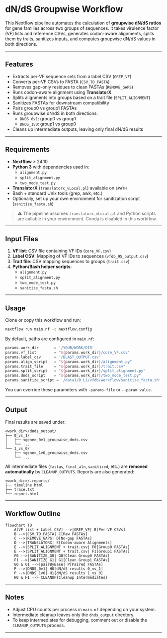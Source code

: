 # dN/dS Groupwise Workflow

This Nextflow pipeline automates the calculation of **groupwise dN/dS ratios** for gene families across two groups of sequences. It takes virulence factor (VF) lists and reference CSVs, generates codon-aware alignments, splits them by traits, sanitizes inputs, and computes groupwise dN/dS values in both directions.

---

## Features

- Extracts per-VF sequence sets from a label CSV (`GREP_VF`)
- Converts per-VF CSVs to FASTA (`CSV_TO_FASTA`)
- Removes gap-only residues to clean FASTAs (`REMOVE_GAPS`)
- Runs codon-aware alignment using **TranslatorX**
- Splits alignments into groups based on a trait file (`SPLIT_ALIGNMENT`)
- Sanitizes FASTAs for downstream compatibility
- Pairs group0 vs group1 FASTAs
- Runs groupwise dN/dS in both directions:
  - `DNDS_0v1`: group0 vs group1  
  - `DNDS_1v0`: group1 vs group0
- Cleans up intermediate outputs, leaving only final dN/dS results

---

## Requirements

- **Nextflow** ≥ 24.10  
- **Python 3** with dependencies used in:
  - `alignment.py`
  - `split_alignment.py`
  - `two_mode_test.py`
- **TranslatorX** (`translatorx_vLocal.pl`) available on `$PATH`
- Bash + standard Unix tools (grep, awk, etc.)
- Optionally, set up your own environment for sanitization script (`sanitize_fasta.sh`)

> ⚠️ The pipeline assumes `translatorx_vLocal.pl` and Python scripts are callable in your environment. Conda is disabled in this workflow.

---

## Input Files

1. **VF list**: CSV file containing VF IDs (`core_VF.csv`)  
2. **Label CSV**: Mapping of VF IDs to sequences (`vfdb_95_output.csv`)  
3. **Trait file**: CSV mapping sequences to groups (`trait.csv`)  
4. **Python/Bash helper scripts**:  
   - `alignment.py`
   - `split_alignment.py`
   - `two_mode_test.py`
   - `sanitize_fasta.sh`

---

## Usage

Clone or copy this workflow and run:

```bash
nextflow run main.nf -c nextflow.config
````

By default, paths are configured in `main.nf`:

```groovy
params.work_dir       = '/YOUR/WORK/DIR'
params.vf_list        = "${params.work_dir}/core_VF.csv"
params.label_csv      = '/BLAST_OUTPUT.csv'
params.align_script   = "${params.work_dir}/alignment.py"
params.trait_file     = "${params.work_dir}/trait.csv"
params.split_script   = "${params.work_dir}/split_alignment.py"
params.dnds_script    = "${params.work_dir}/two_mode_test.py"
params.sanitize_script = '/data1/B_Li/vfdb/workflow/sanitize_fasta.sh'
```

You can override these parameters with `-params-file` or `--param value`.

---

## Output

Final results are saved under:

```
<work_dir>/dnds_output/
├── 0_vs_1/
│   ├── <gene>_0v1_groupwise_dnds.csv
│   └── ...
└── 1_vs_0/
    ├── <gene>_1v0_groupwise_dnds.csv
    └── ...
```

All intermediate files (`fastas`, `final_aln`, `sanitized`, etc.) are **removed automatically** by `CLEANUP_OUTPUTS`.
Reports are also generated:

```
<work_dir>/.reports/
├── timeline.html
├── trace.txt
└── report.html
```

---

## Workflow Outline

```mermaid
flowchart TD
    A[VF list + Label CSV] -->|GREP_VF| B[Per-VF CSVs]
    B -->|CSV_TO_FASTA| C[Raw FASTAs]
    C -->|REMOVE_GAPS| D[No-gap FASTAs]
    D -->|TRANSLATORX| E[Codon-aware Alignments]
    E -->|SPLIT_ALIGNMENT + trait.csv| F0[Group0 FASTAs]
    E -->|SPLIT_ALIGNMENT + trait.csv| F1[Group1 FASTAs]
    F0 -->|SANITIZE_G0| G0[Clean Group0 FASTAs]
    F1 -->|SANITIZE_G1| G1[Clean Group1 FASTAs]
    G0 & G1 -->|pairByBase| P[Paired FASTAs]
    P -->|DNDS_0v1| H0[dN/dS results 0_vs_1]
    P -->|DNDS_1v0| H1[dN/dS results 1_vs_0]
    H0 & H1 --> CLEANUP{Cleanup Intermediates}
```

---

## Notes

* Adjust CPU counts per process in `main.nf` depending on your system.
* Intermediate cleanup leaves only the `dnds_output` directory.
* To keep intermediates for debugging, comment out or disable the `CLEANUP_OUTPUTS` process.

---

